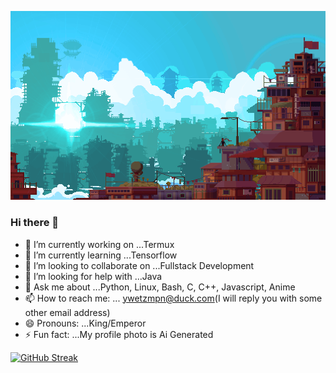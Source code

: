 [![MasterChief](https://github.com/CloudedDawn/CloudedDawn/blob/main/still.gif?raw=True)](https://github.com/CloudedDawn)
### Hi there 👋

<!--
**CloudedDawn/CloudedDawn** is a ✨ _special_ ✨ repository because its `README.md` (this file) appears on your GitHub profile.

Here are some ideas to get you started:
-->
- 🔭 I’m currently working on ...Termux
- 🌱 I’m currently learning ...Tensorflow
- 👯 I’m looking to collaborate on ...Fullstack Development
- 🤔 I’m looking for help with ...Java
- 💬 Ask me about ...Python, Linux, Bash, C, C++, Javascript, Anime
- 📫 How to reach me: ... ywetzmpn@duck.com(I will reply you with some other email address)
- 😄 Pronouns: ...King/Emperor
- ⚡ Fun fact: ...My profile photo is Ai Generated

 [![GitHub Streak](https://streak-stats.demolab.com?user=CloudedDawn&theme=youtube-dark&date_format=n%2Fj%5B%2FY%5D)](https://git.io/streak-stats)

